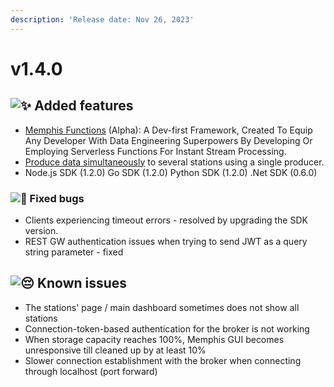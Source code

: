 ```yaml
---
description: 'Release date: Nov 26, 2023'
---
```


# v1.4.0

## ![:sparkles:](https://a.slack-edge.com/production-standard-emoji-assets/14.0/apple-medium/2728.png) Added features

* [Memphis Functions](broken-reference) (Alpha): A Dev-first Framework, Created To Equip Any Developer With Data Engineering Superpowers By Developing Or Employing Serverless Functions For Instant Stream Processing.
* [Produce data simultaneously](../../memphis/concepts/producer.md#produce-messages-to-multiple-stations-simultaneously) to several stations using a single producer.
* Node.js SDK (1.2.0) Go SDK (1.2.0) Python SDK (1.2.0) .Net SDK (0.6.0)&#x20;

### ![:bug:](https://a.slack-edge.com/production-standard-emoji-assets/14.0/apple-medium/1f41b.png) Fixed bugs

* Clients experiencing timeout errors - resolved by upgrading the SDK version.
* REST GW authentication issues when trying to send JWT as a query string parameter - fixed

## ![:pensive:](https://a.slack-edge.com/production-standard-emoji-assets/14.0/apple-medium/1f614.png) Known issues

* The stations' page / main dashboard sometimes does not show all stations
* Connection-token-based authentication for the broker is not working
* When storage capacity reaches 100%, Memphis GUI becomes unresponsive till cleaned up by at least 10%
* Slower connection establishment with the broker when connecting through localhost (port forward)
